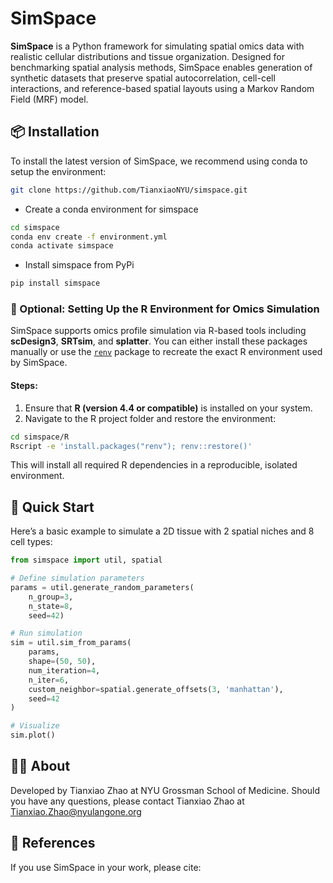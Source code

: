 # SimSpace

**SimSpace** is a Python framework for simulating spatial omics data with realistic cellular distributions and tissue organization. Designed for benchmarking spatial analysis methods, SimSpace enables generation of synthetic datasets that preserve spatial autocorrelation, cell-cell interactions, and reference-based spatial layouts using a Markov Random Field (MRF) model.

## 📦 Installation

To install the latest version of SimSpace, we recommend using conda to setup the environment:

```bash
git clone https://github.com/TianxiaoNYU/simspace.git
```

- Create a conda environment for simspace
```bash
cd simspace
conda env create -f environment.yml
conda activate simspace
```

- Install simspace from PyPi
```bash
pip install simspace
```

### 🧬 Optional: Setting Up the R Environment for Omics Simulation

SimSpace supports omics profile simulation via R-based tools including **scDesign3**, **SRTsim**, and **splatter**. You can either install these packages manually or use the [`renv`](https://rstudio.github.io/renv/) package to recreate the exact R environment used by SimSpace.

#### Steps:

1. Ensure that **R (version 4.4 or compatible)** is installed on your system.
2. Navigate to the R project folder and restore the environment:

```bash
cd simspace/R
Rscript -e 'install.packages("renv"); renv::restore()'
```
This will install all required R dependencies in a reproducible, isolated environment.

## 🚀 Quick Start

Here’s a basic example to simulate a 2D tissue with 2 spatial niches and 8 cell types:

```python
from simspace import util, spatial

# Define simulation parameters
params = util.generate_random_parameters(
    n_group=3,
    n_state=8,
    seed=42)

# Run simulation
sim = util.sim_from_params(
    params,
    shape=(50, 50),
    num_iteration=4, 
    n_iter=6, 
    custom_neighbor=spatial.generate_offsets(3, 'manhattan'),
    seed=42
)

# Visualize
sim.plot()
```

## 🙋‍♀️ About

Developed by Tianxiao Zhao at NYU Grossman School of Medicine. Should you have any questions, please contact Tianxiao Zhao at Tianxiao.Zhao@nyulangone.org

## 🔗 References
If you use SimSpace in your work, please cite:


